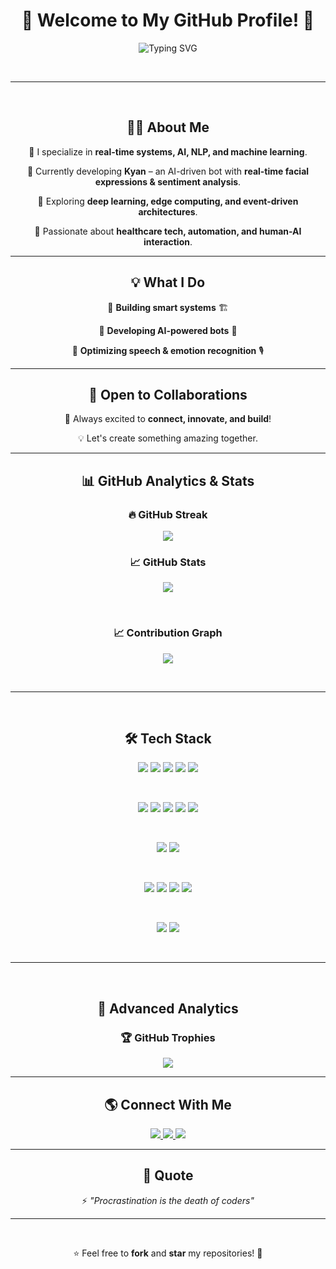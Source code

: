 <div align="center">

# 🚀 Welcome to My GitHub Profile! 👋  

<p align="center">
  <img src="https://readme-typing-svg.herokuapp.com?font=Fira+Code&weight=600&size=22&pause=1000&color=F7B93E&center=true&vCenter=true&width=600&lines=Hi+there!+I'm+Pansilu+Perera;AI+%7C+Robotics+%7C+Automation+Enthusiast;Exploring+Real-Time+Systems+and+Deep+Learning;Passionate+about+NLP+%26+Edge+Computing" alt="Typing SVG" />
</p>

<br>  

---

<br>  

## 👨‍💻 About Me  

🔹 I specialize in **real-time systems, AI, NLP, and machine learning**.  

🔹 Currently developing **Kyan** – an AI-driven bot with **real-time facial expressions & sentiment analysis**.  

🔹 Exploring **deep learning, edge computing, and event-driven architectures**.  

🔹 Passionate about **healthcare tech, automation, and human-AI interaction**.  


---


## 💡 What I Do  

📌 **Building smart systems** 🏗️  

📌 **Developing AI-powered bots** 🤖  

📌 **Optimizing speech & emotion recognition** 🎙️  
 
---


## 🎯 Open to Collaborations  

🚀 Always excited to **connect, innovate, and build**!  

💡 Let's create something amazing together.  

---

## 📊 GitHub Analytics & Stats  

### 🔥 GitHub Streak  

<p align="center">
  <img src="https://streak-stats.demolab.com/?user=PansiluPerera&theme=radical&hide_border=true"/>
</p>

### 📈 GitHub Stats  

<p align="center">
  <img src="https://github-readme-stats.vercel.app/api?username=PansiluPerera&show_icons=true&theme=tokyonight&hide_border=true"/>
</p>

<br>  

### 📈 Contribution Graph  

<p align="center">
  <img src="https://github-readme-activity-graph.vercel.app/graph?username=PansiluPerera&theme=radical"/>
</p>

<br>  

---

<br>  

## 🛠 Tech Stack  

<p align="center">
  <img src="https://img.shields.io/badge/Python-blue?style=for-the-badge&logo=python"/>
  <img src="https://img.shields.io/badge/Java-red?style=for-the-badge&logo=java"/>
  <img src="https://img.shields.io/badge/JavaScript-yellow?style=for-the-badge&logo=javascript"/>
  <img src="https://img.shields.io/badge/TypeScript-blue?style=for-the-badge&logo=typescript"/>
  <img src="https://img.shields.io/badge/Dart-skyblue?style=for-the-badge&logo=dart"/>
</p>

<br>  

<p align="center">
  <img src="https://img.shields.io/badge/React-blue?style=for-the-badge&logo=react"/>
  <img src="https://img.shields.io/badge/Angular-red?style=for-the-badge&logo=angular"/>
  <img src="https://img.shields.io/badge/Node.js-green?style=for-the-badge&logo=node.js"/>
  <img src="https://img.shields.io/badge/Flask-black?style=for-the-badge&logo=flask"/>
  <img src="https://img.shields.io/badge/Spring-green?style=for-the-badge&logo=spring"/>
</p>

<br>  

<p align="center">
  <img src="https://img.shields.io/badge/TensorFlow-orange?style=for-the-badge&logo=tensorflow"/>
  <img src="https://img.shields.io/badge/OpenCV-blue?style=for-the-badge&logo=opencv"/>
</p>

<br>  

<p align="center">
  <img src="https://img.shields.io/badge/MongoDB-green?style=for-the-badge&logo=mongodb"/>
  <img src="https://img.shields.io/badge/PostgreSQL-blue?style=for-the-badge&logo=postgresql"/>
  <img src="https://img.shields.io/badge/MySQL-blue?style=for-the-badge&logo=mysql"/>
  <img src="https://img.shields.io/badge/Firebase-orange?style=for-the-badge&logo=firebase"/>
</p>

<br>  

<p align="center">
  <img src="https://img.shields.io/badge/Git-red?style=for-the-badge&logo=git"/>
  <img src="https://img.shields.io/badge/Azure-blue?style=for-the-badge&logo=microsoft-azure"/>
</p>

<br>  

---

<br>  

## 📡 Advanced Analytics  

### 🏆 GitHub Trophies  

<p align="center">
  <img src="https://github-profile-trophy.vercel.app/?username=PansiluPerera&theme=tokyonight&no-frame=true&column=6"/>
</p>

---

## 🌎 Connect With Me  

<p align="center">
  <a href="https://www.linkedin.com/in/pansilu-perera-984388333/">
    <img src="https://img.shields.io/badge/LinkedIn-0077B5?style=for-the-badge&logo=linkedin&logoColor=white"/>
  </a>
  <a href="https://www.instagram.com/parcival._?igsh=cXh1cnM3enBoaHBh">
    <img src="https://img.shields.io/badge/Instagram-E4405F?style=for-the-badge&logo=instagram&logoColor=white"/>
  </a>
  <a href="https://github.com/PansiluPerera">
    <img src="https://img.shields.io/badge/GitHub-181717?style=for-the-badge&logo=github&logoColor=white"/>
  </a>
</p>

---


## 🎌 Quote  

⚡ *"Procrastination is the death of coders"*  

---

<br>  

⭐ Feel free to **fork** and **star** my repositories! 🎯  

</div>
